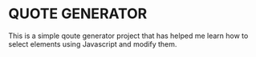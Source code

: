 # QUOTE GENERATOR

This is a simple qoute generator project that has helped me learn 
how to select elements using Javascript and modify them.